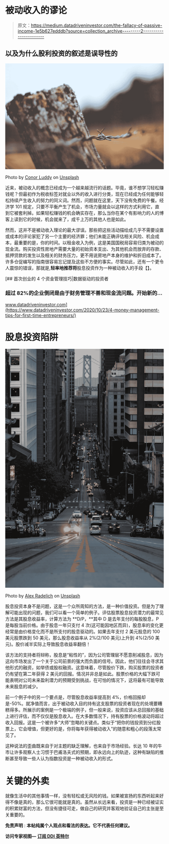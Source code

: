 # 被动收入的谬论

> 原文：<https://medium.datadriveninvestor.com/the-fallacy-of-passive-income-1e5b627edddb?source=collection_archive---------2----------------------->

## 以及为什么股利投资的叙述是误导性的

![](img/0a10f114514f326b0145950ff49b154c.png)

Photo by [Conor Luddy](https://unsplash.com/@opticonor?utm_source=medium&utm_medium=referral) on [Unsplash](https://unsplash.com?utm_source=medium&utm_medium=referral)

近来，被动收入的概念已经成为一个越来越流行的话题。毕竟，谁不想学习轻松赚钱呢？但最初作为税收标签对就业以外的收入进行分类，现在已经成为任何能够轻松持续产生收入的努力的同义词。然而，问题就在这里，天下没有免费的午餐。经济学 101 规定，只要不平衡产生了机会，市场力量就会以这样的方式利用它，直到它被套利掉。如果轻松赚钱的机会确实存在，那么当你在某个有影响力的人的博客上读到它的时候，机会就来了，成千上万的其他人也是如此。

然而，这并不是被动收入理论的最大谬误。那些把这些活动描绘成几乎不需要设置或成本的评论家犯了另一个主要的经济罪；他们未能正确评估相关风险、机会成本，最重要的是，你的时间。以租金收入为例，这是美国国税局容易归类为被动的现金流。购买投资性房地产需要大量的初始资本支出、为其他机会而放弃的存款、抵押贷款的发生以及相关的财务压力，更不用说房地产本身的维护和折旧成本了。许多仓促编写的指南很容易忘记提及这些不方便的事实。尽管如此，还有一个更令人震惊的错误，那就是,**轻率地推荐将**股息投资作为一种被动收入的手段【】。

[](https://www.datadriveninvestor.com/2020/10/23/4-money-management-tips-for-first-time-entrepreneurs/) [## 首次创业的 4 个资金管理技巧|数据驱动的投资者

### 超过 82%的企业倒闭是由于财务管理不善和现金流问题。开始新的…

www.datadriveninvestor.com](https://www.datadriveninvestor.com/2020/10/23/4-money-management-tips-for-first-time-entrepreneurs/) 

# 股息投资陷阱

![](img/c6ab732b2cb822d24d66702786bb5805.png)

Photo by [Alex Radelich](https://unsplash.com/@alexradelich?utm_source=medium&utm_medium=referral) on [Unsplash](https://unsplash.com?utm_source=medium&utm_medium=referral)

股息投资本身不是问题，这是一个众所周知的方法，是一种价值投资。但是为了理解可能出现的问题，我们可以看一个简单的例子。评估股票股息投资潜力的最常见方法是其股息收益率，计算方法为 **D/P，**其中 D 是去年支付的每股股息，P 是每股当前价格。由于股息一年只支付 4 次(这可能因地区而异)，股息率的变化更经常是由价格变化而不是所支付的股息驱动的。如果去年支付 2 美元股息的 100 美元股票跌到 50 美元，那么股息收益率从 2%(2/100 美元)上升到 4%(2/50 美元)。股价减半实际上导致股息收益率翻倍！

该方法的支持者将辩称，股息是“粘性的”，因为公司管理层不愿意削减股息，因为这向市场发出了一个关于公司前景的强大而负面的信号。因此，他们往往会寻求其他形式的融资，如举债或股权融资。这意味着，尽管股价下跌，购买股票的投资者仍有望在第二年获得 2 美元的回报。情况并非总是如此。股票价格的大幅下跌可能表明对公司未来盈利潜力的预期受到挑战，在可怕的情况下，这将最有可能导致未来股息的减少。

前一个例子中的另一个要点是，尽管股息收益率提高到 4%，价格回报却是-50%。就净值而言，出于被动收入目的持有这支股票的投资者现在的处境要糟糕得多。所展示的案例是一个极端的例子，但一般来说，投资应该从总回报的基础上进行评估，而不仅仅是股息收入。在大多数情况下，持有股票的价格波动将超过收入回报。这是一个被许多“大师”忽略的关键点。类似于“把你的钱投资到分红股票上，它会增值，但更好的是，你将每年获得被动收入”的随意和粗心的段落太常见了。

这种说法的歪曲既来自于对主题的缺乏理解，也来自于市场经验。长达 10 年的牛市让许多观察人士习惯于巴甫洛夫式的预期，即永远向上的轨迹，这种有缺陷的推断甚至导致一些人认为指数投资是一种被动收入的形式。

# 关键的外卖

就像生活中的其他事情一样，没有轻松或无风险的钱。如果被宣扬的东西听起来好得不像是真的，那么它很可能就是真的。虽然从长远来看，投资是一种已经被证实的积累财富的方法，但没有捷径可走，做自己的研究并客观地验证自己的主张是至关重要的。

**免责声明** : **本帖纯属个人观点和看法的表达。它不代表任何建议。**

**访问专家视图—** [**订阅 DDI 英特尔**](https://datadriveninvestor.com/ddi-intel)